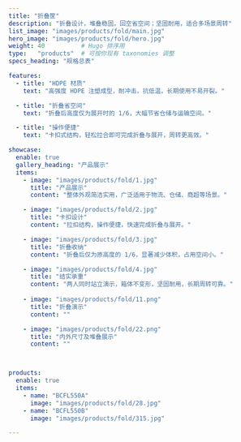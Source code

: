 ```yaml
---
title: "折叠筐"
description: "折叠设计，堆叠稳固，回空省空间；坚固耐用，适合多场景周转"
list_image: "images/products/fold/main.jpg"
hero_image: "images/products/fold/hero.jpg"
weight: 40          # Hugo 排序用
type:   "products"  # 可按你现有 taxonomies 调整
specs_heading: "规格总表"

features:
  - title: "HDPE 材质"
    text: "高强度 HDPE 注塑成型，耐冲击，抗低温，长期使用不易开裂。"

  - title: "折叠省空间"
    text: "折叠后高度仅为展开时的 1/6，大幅节省仓储与运输空间。"

  - title: "操作便捷"
    text: "卡扣式结构，轻松拉合即可完成折叠与展开，周转更高效。"

showcase:
  enable: true
  gallery_heading: "产品展示"
  items:
    - image: "images/products/fold/1.jpg"
      title: "产品展示"
      content: "整体外观简洁实用，广泛适用于物流、仓储、商超等场景。"

    - image: "images/products/fold/2.jpg"
      title: "卡扣设计"
      content: "拉扣结构，操作便捷，快速完成折叠与展开。"

    - image: "images/products/fold/3.jpg"
      title: "折叠收纳"
      content: "折叠后仅为原高度的 1/6，显著减少体积，占用空间小。"

    - image: "images/products/fold/4.jpg"
      title: "结实承重"
      content: "两人同时站立演示，箱体不变形，坚固耐用，长期周转可靠。"
    
    - image: "images/products/fold/11.png"
      title: "折叠演示"
      content: ""

    - image: "images/products/fold/22.png"
      title: "内外尺寸及堆叠展示"
      content: ""



products:
  enable: true
  items:
    - name: "BCFL550A"
      image: "images/products/fold/28.jpg"
    - name: "BCFL550B"
      image: "images/products/fold/315.jpg"

---
```


